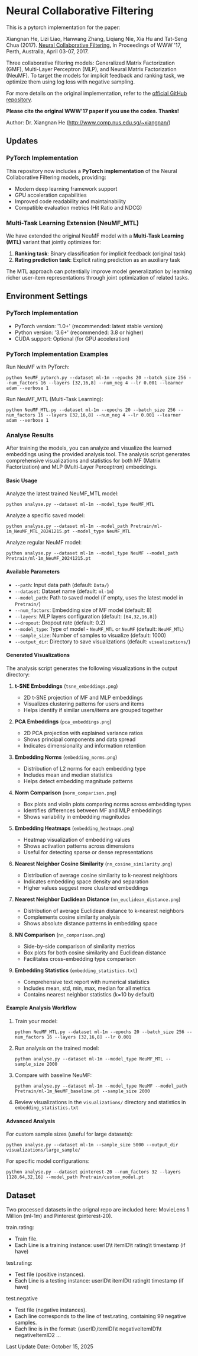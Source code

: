 # Neural Collaborative Filtering

This is a pytorch implementation for the paper:

Xiangnan He, Lizi Liao, Hanwang Zhang, Liqiang Nie, Xia Hu and Tat-Seng Chua (2017). [Neural Collaborative Filtering.](http://dl.acm.org/citation.cfm?id=3052569) In Proceedings of WWW '17, Perth, Australia, April 03-07, 2017.

Three collaborative filtering models: Generalized Matrix Factorization (GMF), Multi-Layer Perceptron (MLP), and Neural Matrix Factorization (NeuMF). To target the models for implicit feedback and ranking task, we optimize them using log loss with negative sampling. 

For more details on the original implementation, refer to the [official GitHub repository](https://github.com/hexiangnan/neural_collaborative_filtering).

**Please cite the original WWW'17 paper if you use the codes. Thanks!** 

Author: Dr. Xiangnan He (http://www.comp.nus.edu.sg/~xiangnan/)

## Updates

### PyTorch Implementation
This repository now includes a **PyTorch implementation** of the Neural Collaborative Filtering models, providing:
- Modern deep learning framework support
- GPU acceleration capabilities
- Improved code readability and maintainability
- Compatible evaluation metrics (Hit Ratio and NDCG)

### Multi-Task Learning Extension (NeuMF_MTL)
We have extended the original NeuMF model with a **Multi-Task Learning (MTL)** variant that jointly optimizes for:
1. **Ranking task**: Binary classification for implicit feedback (original task)
2. **Rating prediction task**: Explicit rating prediction as an auxiliary task

The MTL approach can potentially improve model generalization by learning richer user-item representations through joint optimization of related tasks.

## Environment Settings

### PyTorch Implementation
- PyTorch version: '1.0+' (recommended: latest stable version)
- Python version: '3.6+' (recommended: 3.8 or higher)
- CUDA support: Optional (for GPU acceleration)

### PyTorch Implementation Examples

Run NeuMF with PyTorch:
```
python NeuMF_pytorch.py --dataset ml-1m --epochs 20 --batch_size 256 --num_factors 16 --layers [32,16,8] --num_neg 4 --lr 0.001 --learner adam --verbose 1
```

Run NeuMF_MTL (Multi-Task Learning):
```
python NeuMF_MTL.py --dataset ml-1m --epochs 20 --batch_size 256 --num_factors 16 --layers [32,16,8] --num_neg 4 --lr 0.001 --learner adam --verbose 1 
```

### Analyse Results

After training the models, you can analyze and visualize the learned embeddings using the provided analysis tool. The analysis script generates comprehensive visualizations and statistics for both MF (Matrix Factorization) and MLP (Multi-Layer Perceptron) embeddings.

#### Basic Usage

Analyze the latest trained NeuMF_MTL model:
```
python analyse.py --dataset ml-1m --model_type NeuMF_MTL
```

Analyze a specific saved model:
```
python analyse.py --dataset ml-1m --model_path Pretrain/ml-1m_NeuMF_MTL_20241215.pt --model_type NeuMF_MTL
```

Analyze regular NeuMF model:
```
python analyse.py --dataset ml-1m --model_type NeuMF --model_path Pretrain/ml-1m_NeuMF_20241215.pt
```

#### Available Parameters

- `--path`: Input data path (default: `Data/`)
- `--dataset`: Dataset name (default: `ml-1m`)
- `--model_path`: Path to saved model (if empty, uses the latest model in `Pretrain/`)
- `--num_factors`: Embedding size of MF model (default: 8)
- `--layers`: MLP layers configuration (default: `[64,32,16,8]`)
- `--dropout`: Dropout rate (default: 0.2)
- `--model_type`: Type of model - `NeuMF_MTL` or `NeuMF` (default: `NeuMF_MTL`)
- `--sample_size`: Number of samples to visualize (default: 1000)
- `--output_dir`: Directory to save visualizations (default: `visualizations/`)

#### Generated Visualizations

The analysis script generates the following visualizations in the output directory:

1. **t-SNE Embeddings** (`tsne_embeddings.png`)
   - 2D t-SNE projection of MF and MLP embeddings
   - Visualizes clustering patterns for users and items
   - Helps identify if similar users/items are grouped together

2. **PCA Embeddings** (`pca_embeddings.png`)
   - 2D PCA projection with explained variance ratios
   - Shows principal components and data spread
   - Indicates dimensionality and information retention

3. **Embedding Norms** (`embedding_norms.png`)
   - Distribution of L2 norms for each embedding type
   - Includes mean and median statistics
   - Helps detect embedding magnitude patterns

4. **Norm Comparison** (`norm_comparison.png`)
   - Box plots and violin plots comparing norms across embedding types
   - Identifies differences between MF and MLP embeddings
   - Shows variability in embedding magnitudes

5. **Embedding Heatmaps** (`embedding_heatmaps.png`)
   - Heatmap visualization of embedding values
   - Shows activation patterns across dimensions
   - Useful for detecting sparse or dense representations

6. **Nearest Neighbor Cosine Similarity** (`nn_cosine_similarity.png`)
   - Distribution of average cosine similarity to k-nearest neighbors
   - Indicates embedding space density and separation
   - Higher values suggest more clustered embeddings

7. **Nearest Neighbor Euclidean Distance** (`nn_euclidean_distance.png`)
   - Distribution of average Euclidean distance to k-nearest neighbors
   - Complements cosine similarity analysis
   - Shows absolute distance patterns in embedding space

8. **NN Comparison** (`nn_comparison.png`)
   - Side-by-side comparison of similarity metrics
   - Box plots for both cosine similarity and Euclidean distance
   - Facilitates cross-embedding type comparison

9. **Embedding Statistics** (`embedding_statistics.txt`)
   - Comprehensive text report with numerical statistics
   - Includes mean, std, min, max, median for all metrics
   - Contains nearest neighbor statistics (k=10 by default)

#### Example Analysis Workflow

1. Train your model:
   ```
   python NeuMF_MTL.py --dataset ml-1m --epochs 20 --batch_size 256 --num_factors 16 --layers [32,16,8] --lr 0.001
   ```

2. Run analysis on the trained model:
   ```
   python analyse.py --dataset ml-1m --model_type NeuMF_MTL --sample_size 2000
   ```

3. Compare with baseline NeuMF:
   ```
   python analyse.py --dataset ml-1m --model_type NeuMF --model_path Pretrain/ml-1m_NeuMF_baseline.pt --sample_size 2000
   ```

4. Review visualizations in the `visualizations/` directory and statistics in `embedding_statistics.txt`

#### Advanced Analysis

For custom sample sizes (useful for large datasets):
```
python analyse.py --dataset ml-1m --sample_size 5000 --output_dir visualizations/large_sample/
```

For specific model configurations:
```
python analyse.py --dataset pinterest-20 --num_factors 32 --layers [128,64,32,16] --model_path Pretrain/custom_model.pt
```

## Dataset
Two processed datasets in the orignal repo are included here: MovieLens 1 Million (ml-1m) and Pinterest (pinterest-20). 

train.rating: 
- Train file.
- Each Line is a training instance: userID\t itemID\t rating\t timestamp (if have)

test.rating:
- Test file (positive instances). 
- Each Line is a testing instance: userID\t itemID\t rating\t timestamp (if have)

test.negative
- Test file (negative instances).
- Each line corresponds to the line of test.rating, containing 99 negative samples.  
- Each line is in the format: (userID,itemID)\t negativeItemID1\t negativeItemID2 ...

Last Update Date: October 15, 2025